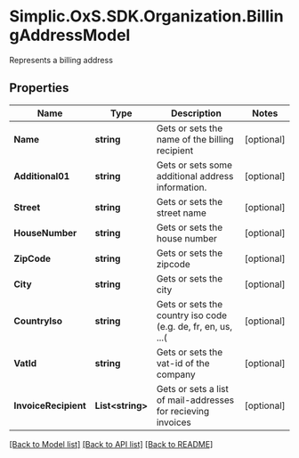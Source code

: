 # Simplic.OxS.SDK.Organization.BillingAddressModel
Represents a billing address

## Properties

Name | Type | Description | Notes
------------ | ------------- | ------------- | -------------
**Name** | **string** | Gets or sets the name of the billing recipient | [optional] 
**Additional01** | **string** | Gets or sets some additional address information. | [optional] 
**Street** | **string** | Gets or sets the street name | [optional] 
**HouseNumber** | **string** | Gets or sets the house number | [optional] 
**ZipCode** | **string** | Gets or sets the zipcode | [optional] 
**City** | **string** | Gets or sets the city | [optional] 
**CountryIso** | **string** | Gets or sets the country iso code (e.g. de, fr, en, us, ...( | [optional] 
**VatId** | **string** | Gets or sets the vat-id of the company | [optional] 
**InvoiceRecipient** | **List&lt;string&gt;** | Gets or sets a list of mail-addresses for recieving invoices | [optional] 

[[Back to Model list]](../README.md#documentation-for-models) [[Back to API list]](../README.md#documentation-for-api-endpoints) [[Back to README]](../README.md)

